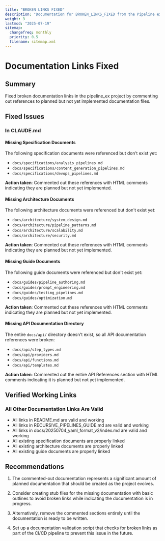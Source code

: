 ```yaml
---
title: "BROKEN LINKS FIXED"
description: "Documentation for BROKEN_LINKS_FIXED from the Pipeline ex repository."
weight: 3
lastmod: "2025-07-19"
sitemap:
  changefreq: monthly
  priority: 0.5
  filename: sitemap.xml
---
```


# Documentation Links Fixed

## Summary

Fixed broken documentation links in the pipeline_ex project by commenting out references to planned but not yet implemented documentation files.

## Fixed Issues

### In CLAUDE.md

#### Missing Specification Documents
The following specification documents were referenced but don't exist yet:
- `docs/specifications/analysis_pipelines.md`
- `docs/specifications/content_generation_pipelines.md`
- `docs/specifications/devops_pipelines.md`

**Action taken**: Commented out these references with HTML comments indicating they are planned but not yet implemented.

#### Missing Architecture Documents
The following architecture documents were referenced but don't exist yet:
- `docs/architecture/system_design.md`
- `docs/architecture/pipeline_patterns.md`
- `docs/architecture/scalability.md`
- `docs/architecture/security.md`

**Action taken**: Commented out these references with HTML comments indicating they are planned but not yet implemented.

#### Missing Guide Documents
The following guide documents were referenced but don't exist yet:
- `docs/guides/pipeline_authoring.md`
- `docs/guides/prompt_engineering.md`
- `docs/guides/testing_pipelines.md`
- `docs/guides/optimization.md`

**Action taken**: Commented out these references with HTML comments indicating they are planned but not yet implemented.

#### Missing API Documentation Directory
The entire `docs/api/` directory doesn't exist, so all API documentation references were broken:
- `docs/api/step_types.md`
- `docs/api/providers.md`
- `docs/api/functions.md`
- `docs/api/templates.md`

**Action taken**: Commented out the entire API References section with HTML comments indicating it is planned but not yet implemented.

## Verified Working Links

### All Other Documentation Links Are Valid
- All links in README.md are valid and working
- All links in RECURSIVE_PIPELINES_GUIDE.md are valid and working
- All links in docs/20250704_yaml_format_v2/index.md are valid and working
- All existing specification documents are properly linked
- All existing architecture documents are properly linked
- All existing guide documents are properly linked

## Recommendations

1. The commented-out documentation represents a significant amount of planned documentation that should be created as the project evolves.

2. Consider creating stub files for the missing documentation with basic outlines to avoid broken links while indicating the documentation is in progress.

3. Alternatively, remove the commented sections entirely until the documentation is ready to be written.

4. Set up a documentation validation script that checks for broken links as part of the CI/CD pipeline to prevent this issue in the future.
